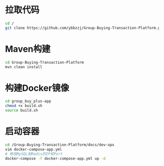 # 拉取代码
```bash
cd /
git clone https://github.com/ybbzzj/Group-Buying-Transaction-Platform.git
```
# Maven构建
```bash
cd Group-Buying-Transaction-Platform
mvn clean install
```
# 构建Docker镜像
```bash
cd group_buy_plus-app
chmod +x build.sh
source build.sh
```
# 启动容器
```bash
cd /Group-Buying-Transaction-Platform/docs/dev-ops
vim docker-compose-app.yml
# 修改MySQL和Redis的IP和Port
docker-compose -f docker-compose-app.yml up -d
```


